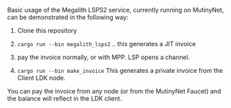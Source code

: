 Basic usage of the Megalith LSPS2 service, currently running on MutinyNet, can be demonstrated in the following way:

1. Clone this repository

2. `cargo run --bin megalith_lsps2` .. this generates a JIT invoice

3. pay the invoice normally, or with MPP. LSP opens a channel.

4. `cargo run --bin make_invoice` This generates a private invoice from the Client LDK node. 

You can pay the invoice from any node (or from the MutinyNet Faucet) and the balance will reflect in the LDK client.
